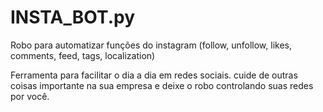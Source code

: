 # INSTA_BOT.py
Robo para automatizar funções do instagram (follow, unfollow, likes, comments, feed, tags, localization)

Ferramenta para facilitar o dia a dia em redes sociais. cuide de outras coisas importante na sua empresa e deixe o robo controlando suas redes por você.
